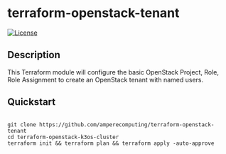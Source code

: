 # terraform-openstack-tenant

[![License](https://img.shields.io/badge/License-Apache%202.0-blue.svg)](https://opensource.org/licenses/Apache-2.0)

## Description

This Terraform module will configure the basic OpenStack Project, Role, Role Assignment to create an OpenStack tenant with named users.


## Quickstart

```

git clone https://github.com/amperecomputing/terraform-openstack-tenant
cd terraform-openstack-k3os-cluster
terraform init && terraform plan && terraform apply -auto-approve
